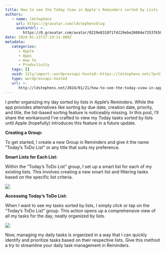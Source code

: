 ```yaml
---
title: How to see the Today View in Apple's Reminders sorted by Lists
authors:
   - name: ldstephens
     url: https://gravatar.com/ldstephensblog
     avatarUrl: >-
        https://0.gravatar.com/avatar/0219e8318f1f4229ebe26084e7253765017f43ca0c631be37dc6d0b8ad6e40a4?s=96&d=identicon&r=G
date: 2024-01-21T17:19:11.000Z
metadata:
   categories:
      - Apple
      - Apps
      - How To
      - Productivity
   tags: []
   uuid: 11ty/import::wordpressapi-hosted::https://ldstephens.net/?p=5386
   type: wordpressapi-hosted
   url: >-
      http://ldstephens.net/2024/01/21/how-to-see-the-today-view-in-apples-reminders-sorted-by-lists/
---
```


I prefer organizing my day sorted by lists in Apple’s Reminders. While the app provides alternatives like sorting by due date, creation date, priority, and title, the list-based sorting feature is noticeably missing. In this post, I’ll share the workaround I’ve crafted to view my Today tasks sorted by lists until Apple (hopefully) introduces this feature in a future update.

**Creating a Group:**

To get started, I create a new Group in Reminders and give it the name “Today’s ToDo List” or any title that suits my preference.

**Smart Lists for Each List:**

Within the “Today’s ToDo List” group, I set up a smart list for each of my existing lists. This involves creating a new smart list and filtering tasks based on the specific list criteria.

![](assets/1kkxbzWs-fmCvI1kMftDZ.png)

**Accessing Today’s ToDo List:**

When I want to see my tasks sorted by lists, I simply click or tap on the “Today’s ToDo List” group. This action opens up a comprehensive view of all my tasks for the day, neatly organized by lists.

![](assets/amhFUQc7-mOjvKFOhxcSS.png)

Now, managing my daily tasks is organized in a way that I can quickly identify and prioritize tasks based on their respective lists. Give this method a try to streamline your daily task management in Reminders.
